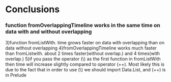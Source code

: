 # Conclusions
### function fromOverlappingTimeline works in the same time on data with and without overlapping

3)function fromListWith. time grows faster on data with overlapping than on data without overlapping
4)fromOverlappingTimeline works much faster than fromListwith. about 2 times faster(without overlap.) and 4 times(with overlap.)
5)if you pass the operator (\\) as the first function in fromListWith then time will increase slightly compared to operator (++). Most likely this is due to the fact that in order to use (\\) we should import Data.List, and (++) is in Prelude  

